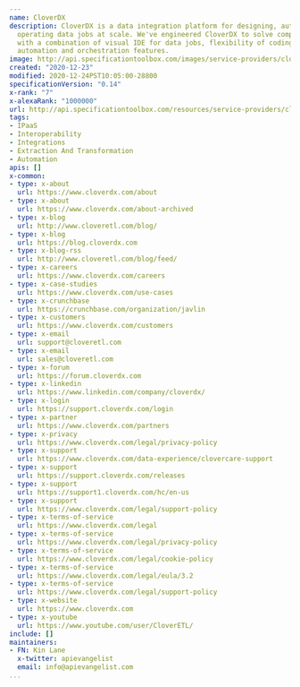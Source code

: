```yaml
---
name: CloverDX
description: CloverDX is a data integration platform for designing, automating and
  operating data jobs at scale. We've engineered CloverDX to solve complex data scenarios
  with a combination of visual IDE for data jobs, flexibility of coding and extensible
  automation and orchestration features.
image: http://api.specificationtoolbox.com/images/service-providers/cloverdx.jpg
created: "2020-12-23"
modified: 2020-12-24PST10:05:00-28800
specificationVersion: "0.14"
x-rank: "7"
x-alexaRank: "1000000"
url: http://api.specificationtoolbox.com/resources/service-providers/cloverdx/
tags:
- IPaaS
- Interoperability
- Integrations
- Extraction And Transformation
- Automation
apis: []
x-common:
- type: x-about
  url: https://www.cloverdx.com/about
- type: x-about
  url: https://www.cloverdx.com/about-archived
- type: x-blog
  url: http://www.cloveretl.com/blog/
- type: x-blog
  url: https://blog.cloverdx.com
- type: x-blog-rss
  url: http://www.cloveretl.com/blog/feed/
- type: x-careers
  url: https://www.cloverdx.com/careers
- type: x-case-studies
  url: https://www.cloverdx.com/use-cases
- type: x-crunchbase
  url: https://crunchbase.com/organization/javlin
- type: x-customers
  url: https://www.cloverdx.com/customers
- type: x-email
  url: support@cloveretl.com
- type: x-email
  url: sales@cloveretl.com
- type: x-forum
  url: https://forum.cloverdx.com
- type: x-linkedin
  url: https://www.linkedin.com/company/cloverdx/
- type: x-login
  url: https://support.cloverdx.com/login
- type: x-partner
  url: https://www.cloverdx.com/partners
- type: x-privacy
  url: https://www.cloverdx.com/legal/privacy-policy
- type: x-support
  url: https://www.cloverdx.com/data-experience/clovercare-support
- type: x-support
  url: https://support.cloverdx.com/releases
- type: x-support
  url: https://support1.cloverdx.com/hc/en-us
- type: x-support
  url: https://www.cloverdx.com/legal/support-policy
- type: x-terms-of-service
  url: https://www.cloverdx.com/legal
- type: x-terms-of-service
  url: https://www.cloverdx.com/legal/privacy-policy
- type: x-terms-of-service
  url: https://www.cloverdx.com/legal/cookie-policy
- type: x-terms-of-service
  url: https://www.cloverdx.com/legal/eula/3.2
- type: x-terms-of-service
  url: https://www.cloverdx.com/legal/support-policy
- type: x-website
  url: https://www.cloverdx.com
- type: x-youtube
  url: https://www.youtube.com/user/CloverETL/
include: []
maintainers:
- FN: Kin Lane
  x-twitter: apievangelist
  email: info@apievangelist.com
...
```

